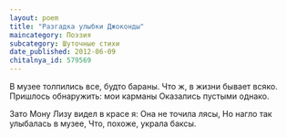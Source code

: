 ```yaml
---
layout: poem
title: "Разгадка улыбки Джоконды"
maincategory: Поэзия
subcategory: Шуточные стихи
date_published: 2012-06-09
chitalnya_id: 579569
---
```




В музее толпились все, будто бараны.
Что ж, в жизни бывает всяко.
Пришлось обнаружить: мои карманы
Оказались пустыми однако.

Зато Мону Лизу видел в красе я:
Она не точила лясы,
Но нагло так улыбалась в музее,
Что, похоже, украла баксы.






